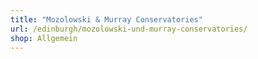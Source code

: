 ```yaml
---
title: "Mozolowski & Murray Conservatories"
url: /edinburgh/mozolowski-und-murray-conservatories/
shop: Allgemein
---
```

